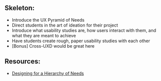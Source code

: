 ## Skeleton:

- Introduce the UX Pyramid of Needs
- Direct students in the art of ideation for their project
- Introduce what usability studies are, how users interact with them, and what they are meant to achieve
- Have students create rough, paper usability studies with each other
- [Bonus] Cross-UXD would be great here

## Resources:

- [Designing for a Hierarchy of Needs](https://www.smashingmagazine.com/2010/04/designing-for-a-hierarchy-of-needs/)

